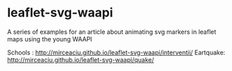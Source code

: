 # leaflet-svg-waapi
A series of examples for an article about animating svg markers in leaflet maps using the young WAAPI

Schools : http://mirceaciu.github.io/leaflet-svg-waapi/interventii/
Eartquake: http://mirceaciu.github.io/leaflet-svg-waapi/quake/
